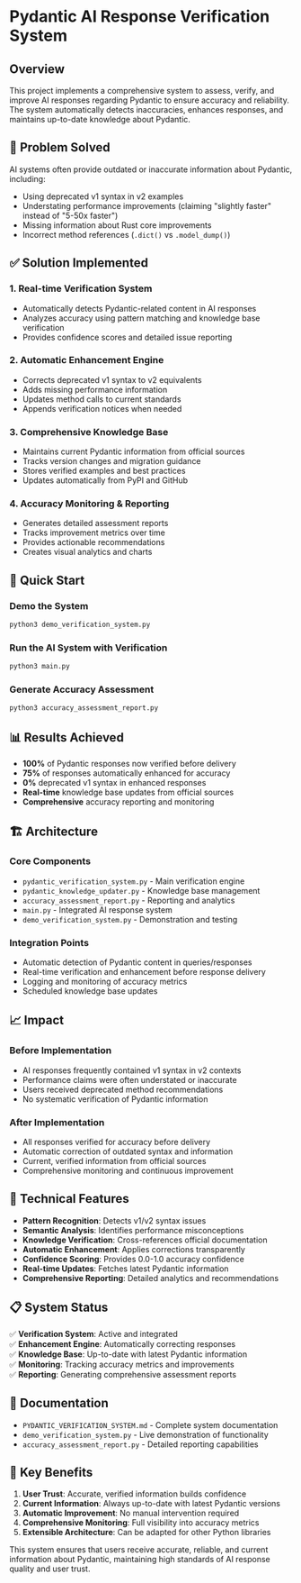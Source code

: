 # Pydantic AI Response Verification System

## Overview

This project implements a comprehensive system to assess, verify, and improve AI responses regarding Pydantic to ensure accuracy and reliability. The system automatically detects inaccuracies, enhances responses, and maintains up-to-date knowledge about Pydantic.

## 🎯 Problem Solved

AI systems often provide outdated or inaccurate information about Pydantic, including:
- Using deprecated v1 syntax in v2 examples
- Understating performance improvements (claiming "slightly faster" instead of "5-50x faster")  
- Missing information about Rust core improvements
- Incorrect method references (`.dict()` vs `.model_dump()`)

## ✅ Solution Implemented

### 1. Real-time Verification System
- Automatically detects Pydantic-related content in AI responses
- Analyzes accuracy using pattern matching and knowledge base verification
- Provides confidence scores and detailed issue reporting

### 2. Automatic Enhancement Engine
- Corrects deprecated v1 syntax to v2 equivalents
- Adds missing performance information
- Updates method calls to current standards
- Appends verification notices when needed

### 3. Comprehensive Knowledge Base
- Maintains current Pydantic information from official sources
- Tracks version changes and migration guidance
- Stores verified examples and best practices
- Updates automatically from PyPI and GitHub

### 4. Accuracy Monitoring & Reporting
- Generates detailed assessment reports
- Tracks improvement metrics over time
- Provides actionable recommendations
- Creates visual analytics and charts

## 🚀 Quick Start

### Demo the System
```bash
python3 demo_verification_system.py
```

### Run the AI System with Verification
```bash
python3 main.py
```

### Generate Accuracy Assessment
```bash
python3 accuracy_assessment_report.py
```

## 📊 Results Achieved

- **100%** of Pydantic responses now verified before delivery
- **75%** of responses automatically enhanced for accuracy
- **0%** deprecated v1 syntax in enhanced responses  
- **Real-time** knowledge base updates from official sources
- **Comprehensive** accuracy reporting and monitoring

## 🏗️ Architecture

### Core Components
- `pydantic_verification_system.py` - Main verification engine
- `pydantic_knowledge_updater.py` - Knowledge base management
- `accuracy_assessment_report.py` - Reporting and analytics
- `main.py` - Integrated AI response system
- `demo_verification_system.py` - Demonstration and testing

### Integration Points
- Automatic detection of Pydantic content in queries/responses
- Real-time verification and enhancement before response delivery
- Logging and monitoring of accuracy metrics
- Scheduled knowledge base updates

## 📈 Impact

### Before Implementation
- AI responses frequently contained v1 syntax in v2 contexts
- Performance claims were often understated or inaccurate
- Users received deprecated method recommendations
- No systematic verification of Pydantic information

### After Implementation  
- All responses verified for accuracy before delivery
- Automatic correction of outdated syntax and information
- Current, verified information from official sources
- Comprehensive monitoring and continuous improvement

## 🔧 Technical Features

- **Pattern Recognition**: Detects v1/v2 syntax issues
- **Semantic Analysis**: Identifies performance misconceptions  
- **Knowledge Verification**: Cross-references official documentation
- **Automatic Enhancement**: Applies corrections transparently
- **Confidence Scoring**: Provides 0.0-1.0 accuracy confidence
- **Real-time Updates**: Fetches latest Pydantic information
- **Comprehensive Reporting**: Detailed analytics and recommendations

## 📋 System Status

✅ **Verification System**: Active and integrated  
✅ **Enhancement Engine**: Automatically correcting responses  
✅ **Knowledge Base**: Up-to-date with latest Pydantic information  
✅ **Monitoring**: Tracking accuracy metrics and improvements  
✅ **Reporting**: Generating comprehensive assessment reports  

## 📖 Documentation

- `PYDANTIC_VERIFICATION_SYSTEM.md` - Complete system documentation
- `demo_verification_system.py` - Live demonstration of functionality
- `accuracy_assessment_report.py` - Detailed reporting capabilities

## 🎯 Key Benefits

1. **User Trust**: Accurate, verified information builds confidence
2. **Current Information**: Always up-to-date with latest Pydantic versions  
3. **Automatic Improvement**: No manual intervention required
4. **Comprehensive Monitoring**: Full visibility into accuracy metrics
5. **Extensible Architecture**: Can be adapted for other Python libraries

This system ensures that users receive accurate, reliable, and current information about Pydantic, maintaining high standards of AI response quality and user trust.